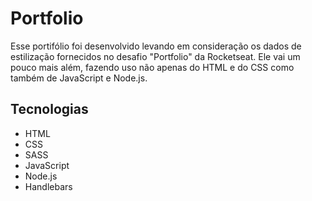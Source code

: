 # Portfolio

Esse portifólio foi desenvolvido levando em consideração os dados de estilização fornecidos no desafio "Portfolio" da Rocketseat. Ele vai um pouco mais além, fazendo uso não apenas do HTML e do CSS como também de JavaScript e Node.js.

<!-- <img src="http://"> -->

## Tecnologias

- HTML
- CSS
- SASS
- JavaScript
- Node.js
- Handlebars
